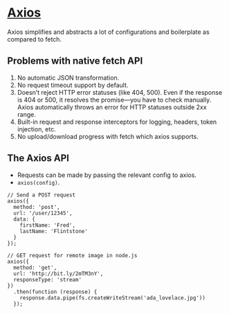 # [Axios](https://axios-http.com/docs/intro)

Axios simplifies and abstracts a lot of configurations and boilerplate as compared to fetch.

## Problems with native fetch API

1. No automatic JSON transformation.
2. No request timeout support by default.
3. Doesn’t reject HTTP error statuses (like 404, 500). Even if the response is 404 or 500, it resolves the promise—you have to check manually. Axios automatically throws an error for HTTP statuses outside 2xx range.
4. Built-in request and response interceptors for logging, headers, token injection, etc.
5. No upload/download progress with fetch which axios supports.


## The Axios API 

- Requests can be made by passing the relevant config to axios.
- `axios(config)`.

```tsx
// Send a POST request
axios({
  method: 'post',
  url: '/user/12345',
  data: {
    firstName: 'Fred',
    lastName: 'Flintstone'
  }
});
```

```tsx
// GET request for remote image in node.js
axios({
  method: 'get',
  url: 'http://bit.ly/2mTM3nY',
  responseType: 'stream'
})
  .then(function (response) {
    response.data.pipe(fs.createWriteStream('ada_lovelace.jpg'))
  });
```



